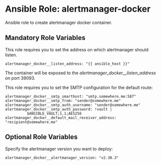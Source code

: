 # Ansible Role: alertmanager-docker

Ansible role to create alertmanager docker container.

## Mandatory Role Variables

This role requires you to set the address on which alertmanager should listen.

```
alertmanager_docker__listen_address: "{{ ansible_host }}"
```

The container will be exposed to the _alertmanager_docker__listen_address_ on port 39093.

This role requires you to set the SMTP configuration for the default route:

```
alertmanager_docker__smtp_smarthost: "smtp.somewhere.me:587"
alertmanager_docker__smtp_from: "sender@somewhere.me"
alertmanager_docker__smtp_auth_username: "sender@somewhere.me"
alertmanager_docker__smtp_auth_password: !vault |
          $ANSIBLE_VAULT;1.1;AES256
alertmanager_docker__default_mail_receiver_address: "recipient@somewhere.me"
```

## Optional Role Variables

Specify the alertmanager version you want to deploy:

```
alertmanager_docker__alertmanager_version: "v2.30.3"
```
